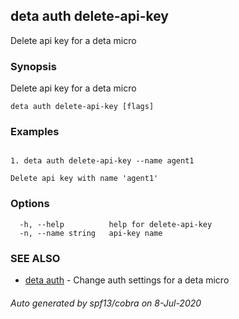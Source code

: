 ## deta auth delete-api-key

Delete api key for a deta micro

### Synopsis

Delete api key for a deta micro

```
deta auth delete-api-key [flags]
```

### Examples

```

1. deta auth delete-api-key --name agent1

Delete api key with name 'agent1'
```

### Options

```
  -h, --help          help for delete-api-key
  -n, --name string   api-key name
```

### SEE ALSO

* [deta auth](deta_auth.md)	 - Change auth settings for a deta micro

###### Auto generated by spf13/cobra on 8-Jul-2020
